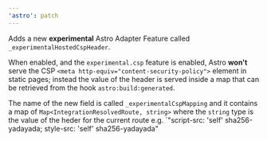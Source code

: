 ```yaml
---
'astro': patch
---
```


Adds a new **experimental** Astro Adapter Feature called `_experimentalHostedCspHeader`. 

When enabled, and the `experimental.csp` feature is enabled, Astro **won't** serve the CSP `<meta http-equiv="content-security-policy">` element in static pages;
instead the value of the header is served inside a map that can be retrieved from the hook `astro:build:generated`.

The name of the new field is called `_experimentalCspMapping` and it contains a map of `Map<IntegrationResolvedRoute, string>` where
the `string` type is the value of the heder for the current route e.g. `"script-src: 'self' sha256-yadayada; style-src: 'self' sha256-yadayada"
